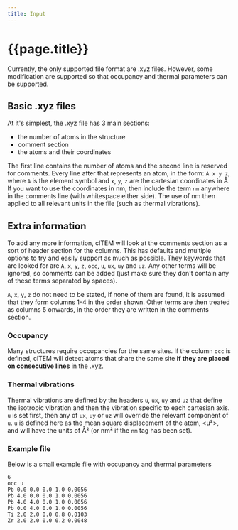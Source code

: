 ```yaml
---
title: Input
---
```


# {{page.title}}

Currently, the only supported file format are .xyz files. However, some modification are supported so that occupancy and thermal parameters can be supported.

## Basic .xyz files

At it's simplest, the .xyz file has 3 main sections:

 - the number of atoms in the structure
 -  comment section
 - the atoms and their coordinates

The first line contains the number of atoms and the second line is reserved for comments. Every line after that represents an atom, in the form: `A x y z`, where `A` is the element symbol and `x`, `y`, `z` are the cartesian coordinates in Å. If you want to use the coordinates in nm, then include the term `nm` anywhere in the comments line (with whitespace either side). The use of nm then applied to all relevant units in the file (such as thermal vibrations).

## Extra information

To add any more information, clTEM will look at the comments section as a sort of header section for the columns. This has defaults and multiple options to try and easily support as much as possible. They keywords that are looked for are `A`, `x`, `y`, `z`, `occ`, `u`, `ux`, `uy` and `uz`. Any other terms will be ignored, so comments can be added (just make sure they don't contain any of these terms separated by spaces).

`A`, `x`, `y`, `z` do not need to be stated, if none of them are found, it is assumed that they form columns 1-4 in the order shown. Other terms are then treated as columns 5 onwards, in the order they are written in the comments section.

### Occupancy

Many structures require occupancies for the same sites. If the column `occ` is defined, clTEM will detect atoms that share the same site **if they are placed on consecutive lines** in the .xyz.

### Thermal vibrations

Thermal vibrations are defined by the headers `u`, `ux`, `uy` and `uz` that define the isotropic vibration and then the vibration specific to each cartesian axis. `u` is set first, then any of `ux`, `uy` or `uz` will override the relevant component of `u`. `u` is defined here as the mean square displacement of the atom, <u²>, and will have the units of Å² (or nm² if the `nm` tag has been set).

### Example file

Below is a small example file with occupancy and thermal parameters

```
6
occ u
Pb 0.0 0.0 0.0 1.0 0.0056
Pb 4.0 0.0 0.0 1.0 0.0056
Pb 4.0 4.0 0.0 1.0 0.0056
Pb 0.0 4.0 0.0 1.0 0.0056
Ti 2.0 2.0 0.0 0.8 0.0103
Zr 2.0 2.0 0.0 0.2 0.0048
```